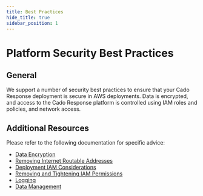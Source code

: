 ```yaml
---
title: Best Practices
hide_title: true
sidebar_position: 1
---
```


# Platform Security Best Practices

## General
We support a number of security best practices to ensure that your Cado Response deployment is secure in AWS deployments.
Data is encrypted, and access to the Cado Response platform is controlled using IAM roles and policies, and network access.


## Additional Resources
Please refer to the following documentation for specific advice:
* [Data Encryption](/cado-response/deploy/aws/security/data-encryption-overview)
* [Removing Internet Routable Addresses](/cado-response/deploy/aws/networking/internet-routable-addresses)
* [Deployment IAM Considerations](/cado-response/deploy/aws/iam/deployment-iam-considerations)
* [Removing and Tightening IAM Permissions](/cado-response/deploy/aws/iam/tightening-iam)
* [Logging](/cado-response/deploy/aws/security/logging)
* [Data Management](/cado-response/manage/data)

